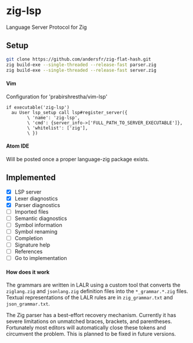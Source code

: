 # zig-lsp
Language Server Protocol for Zig

## Setup
```sh
git clone https://github.com/andersfr/zig-flat-hash.git
zig build-exe --single-threaded --release-fast parser.zig
zig build-exe --single-threaded --release-fast server.zig
```

#### Vim
Configuration for 'prabirshrestha/vim-lsp'

```vim
if executable('zig-lsp')
  au User lsp_setup call lsp#register_server({
        \ 'name': 'zig-lsp',
        \ 'cmd': {server_info->['FULL_PATH_TO_SERVER_EXECUTABLE']},
        \ 'whitelist': ['zig'],
        \ })
```

#### Atom IDE
Will be posted once a proper language-zig package exists.

## Implemented
- [x] LSP server
- [x] Lexer diagnostics
- [x] Parser diagnostics
- [ ] Imported files
- [ ] Semantic diagnostics
- [ ] Symbol information
- [ ] Symbol renaming
- [ ] Completion
- [ ] Signature help
- [ ] References
- [ ] Go to implementation

#### How does it work
The grammars are written in LALR using a custom tool that converts the `ziglang.zig` and `jsonlang.zig` definition files into the `*_grammar.*.zig` files. Textual representations of the LALR rules are in `zig_grammar.txt` and `json_grammar.txt`.

The Zig parser has a best-effort recovery mechanism. Currently it has severe limitations on unmatched braces, brackets, and parentheses. Fortunately most editors will automatically close these tokens and circumvent the problem. This is planned to be fixed in future versions.

